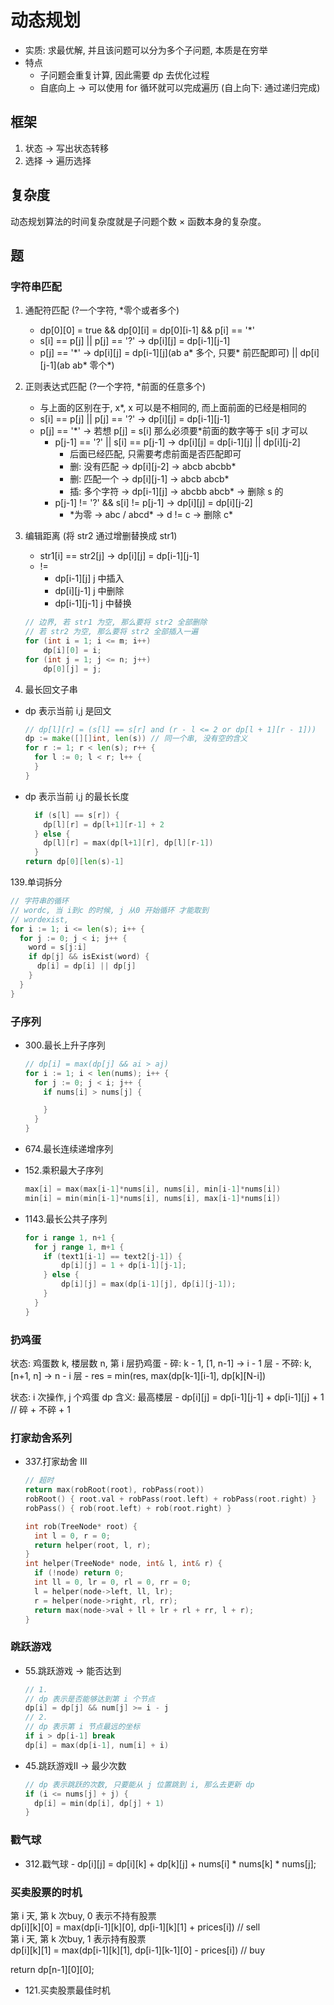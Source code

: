 # 动态规划

- 实质: 求最优解, 并且该问题可以分为多个子问题, 本质是在穷举
- 特点
  - 子问题会重复计算, 因此需要 dp 去优化过程
  - 自底向上 -> 可以使用 for 循环就可以完成遍历 (自上向下: 通过递归完成)

## 框架

1. 状态 -> 写出状态转移  
2. 选择 -> 遍历选择

## 复杂度

动态规划算法的时间复杂度就是子问题个数 × 函数本身的复杂度。

## 题

### 字符串匹配

1. 通配符匹配 (?一个字符, *零个或者多个)
    - dp[0][0] = true && dp[0][i] = dp[0][i-1] && p[i] == '*'
    - s[i] == p[j] || p[j] == '?' -> dp[i][j] = dp[i-1][j-1]
    - p[j] == '*' -> dp[i][j] = dp[i-1][j](ab a\* 多个, 只要\* 前匹配即可) || dp[i][j-1](ab ab\* 零个\*)

2. 正则表达式匹配 (?一个字符, *前面的任意多个) 
    - 与上面的区别在于, x*, x 可以是不相同的, 而上面前面的已经是相同的
    - s[i] == p[j] || p[j] == '?' -> dp[i][j] = dp[i-1][j-1]
    - p[j] == '*' -> 若想 p[j] = s[i] 那么必须要\*前面的数字等于 s[i] 才可以
      - p[j-1] == '?' || s[i] == p[j-1] -> dp[i][j] = dp[i-1][j] || dp[i][j-2]
        - 后面已经匹配, 只需要考虑前面是否匹配即可
        - 删: 没有匹配 -> dp[i][j-2] -> abcb abcbb*
        - 删: 匹配一个 -> dp[i][j-1] -> abcb abcb*
        - 插: 多个字符 -> dp[i-1][j] -> abcbb abcb* -> 删除 s 的
      - p[j-1] != '?' && s[i] != p[j-1] -> dp[i][j] = dp[i][j-2] 
        - \*为零 -> abc / abcd\* -> d != c -> 删除 c\*

3. 编辑距离 (将 str2 通过增删替换成 str1)
    - str1[i] == str2[j] -> dp[i][j] = dp[i-1][j-1]
    - !=
      - dp[i-1][j] j 中插入
      - dp[i][j-1] j 中删除
      - dp[i-1][j-1] j 中替换

    ```c++
    // 边界, 若 str1 为空, 那么要将 str2 全部删除
    // 若 str2 为空, 那么要将 str2 全部插入一遍
    for (int i = 1; i <= m; i++)
        dp[i][0] = i;
    for (int j = 1; j <= n; j++)
        dp[0][j] = j;
    ```

4. 最长回文子串

- dp 表示当前 i,j 是回文

    ```go
    // dp[l][r] = (s[l] == s[r] and (r - l <= 2 or dp[l + 1][r - 1]))
    dp := make([][]int, len(s)) // 同一个串, 没有空的含义
    for r := 1; r < len(s); r++ {
      for l := 0; l < r; l++ {
      }
    }
    ```

- dp 表示当前 i,j 的最长长度

    ```go
      if (s[l] == s[r]) {
        dp[l][r] = dp[l+1][r-1] + 2
      } else {
        dp[l][r] = max(dp[l+1][r], dp[l][r-1])
      }
    return dp[0][len(s)-1]
    ```

139.单词拆分

```go
// 字符串的循环
// wordc, 当 i到c 的时候, j 从0 开始循环 才能取到
// wordexist, 
for i := 1; i <= len(s); i++ {
  for j := 0; j < i; j++ {
    word = s[j:i]
    if dp[j] && isExist(word) {
      dp[i] = dp[i] || dp[j]
    }
  }
}
```

### 子序列

- 300.最长上升子序列

    ```go
    // dp[i] = max(dp[j] && ai > aj)  
    for i := 1; i < len(nums); i++ {
      for j := 0; j < i; j++ {
        if nums[i] > nums[j] {

        }
      }
    }
    ```

- 674.最长连续递增序列
- 152.乘积最大子序列

    ```go
    max[i] = max(max[i-1]*nums[i], nums[i], min[i-1]*nums[i])
    min[i] = min(min[i-1]*nums[i], nums[i], max[i-1]*nums[i])
    ```

- 1143.最长公共子序列

    ```go
    for i range 1, n+1 {
      for j range 1, m+1 {
        if (text1[i-1] == text2[j-1]) {
            dp[i][j] = 1 + dp[i-1][j-1];
        } else {
            dp[i][j] = max(dp[i-1][j], dp[i][j-1]);
        }
      }
    }
    ```

### 扔鸡蛋

状态: 鸡蛋数 k, 楼层数 n, 第 i 层扔鸡蛋
    - 碎: k - 1, [1, n-1] -> i - 1 层
    - 不碎: k, [n+1, n] -> n - i 层
    - res = min(res, max(dp[k-1][i-1], dp[k][N-i]) 

状态: i 次操作, j 个鸡蛋
dp 含义: 最高楼层
    - dp[i][j] = dp[i-1][j-1] + dp[i-1][j] + 1 // 碎 + 不碎 + 1

### 打家劫舍系列

- 337.打家劫舍 III

    ```go
    // 超时
    return max(robRoot(root), robPass(root))
    robRoot() { root.val + robPass(root.left) + robPass(root.right) }
    robPass() { rob(root.left) + rob(root.right) }
    ```

    ```c++
    int rob(TreeNode* root) {
      int l = 0, r = 0;
      return helper(root, l, r);
    }
    int helper(TreeNode* node, int& l, int& r) {
      if (!node) return 0;
      int ll = 0, lr = 0, rl = 0, rr = 0;
      l = helper(node->left, ll, lr);
      r = helper(node->right, rl, rr);
      return max(node->val + ll + lr + rl + rr, l + r);
    }
    ```

### 跳跃游戏

- 55.跳跃游戏 -> 能否达到

    ```go
    // 1.
    // dp 表示是否能够达到第 i 个节点
    dp[i] = dp[j] && num[j] >= i - j
    // 2.
    // dp 表示第 i 节点最远的坐标
    if i > dp[i-1] break
    dp[i] = max(dp[i-1], num[i] + i)
    ```

- 45.跳跃游戏II -> 最少次数

    ```go
    // dp 表示跳跃的次数, 只要能从 j 位置跳到 i, 那么去更新 dp
    if (i <= nums[j] + j) {
      dp[i] = min(dp[i], dp[j] + 1)
    }
    ```

### 戳气球

- 312.戳气球
      - dp[i][j] = dp[i][k] + dp[k][j] + nums[i] * nums[k] * nums[j];
  
### 买卖股票的时机

第 i 天, 第 k 次buy, 0 表示不持有股票  
dp[i][k][0] = max(dp[i-1][k][0], dp[i-1][k][1] + prices[i]) // sell  
第 i 天, 第 k 次buy, 1 表示持有股票  
dp[i][k][1] = max(dp[i-1][k][1], dp[i-1][k-1][0] - prices[i]) // buy  

return dp[n-1][0][0];  

- 121.买卖股票最佳时机  

